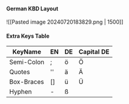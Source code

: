 #### German KBD Layout

![[Pasted image 20240720183829.png | 1500]]

#### Extra Keys Table

| KeyName    | EN  | DE  | Capital DE |
| ---------- | --- | --- | ---------- |
| Semi-Colon | ;   | ö   | Ö          |
| Quotes     | ''  | ä   | Ä          |
| Box-Braces | []  | ü   | Ü          |
| Hyphen     | -   | ß   |            |
